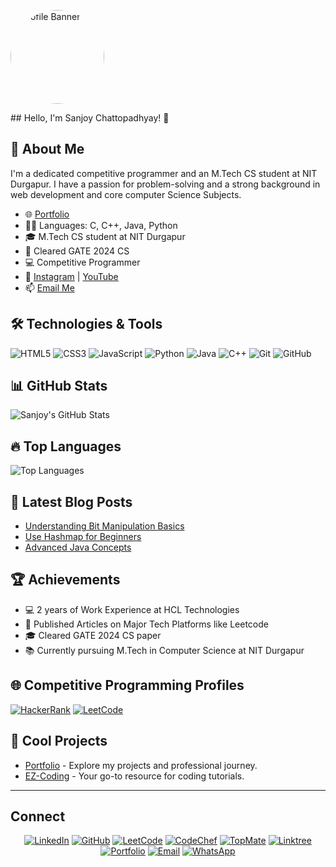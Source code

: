 <!-- Profile Banner -->
<p align="left">
  <img src="https://sanjoy-chattopadhay.github.io/EZ-Coding/dp2.png" alt="Profile Banner" width="150" height="150" style="border-radius: 50%;">
</p>
## Hello, I'm Sanjoy Chattopadhyay! 👋

## 🌟 About Me
I'm a dedicated competitive programmer and an M.Tech CS student at NIT Durgapur. I have a passion for problem-solving and a strong background in web development and core computer Science Subjects.

- 🌐 [Portfolio](https://sanjoy-chattopadhay.github.io/portfolio/)
- 👨‍🏫 Languages: C, C++, Java, Python
- 🎓 M.Tech CS student at NIT Durgapur
- 🎯 Cleared GATE 2024 CS 
- 💻 Competitive Programmer
- 🎥 [Instagram](https://www.instagram.com/sanjoy_chattopadhyay_/) | [YouTube](https://youtube.com)
- 📫 [Email Me](mailto:chatterjeesanjoy347@gmail.com)

## 🛠️ Technologies & Tools
![HTML5](https://img.shields.io/badge/-HTML5-E34F26?style=flat-square&logo=html5&logoColor=white)
![CSS3](https://img.shields.io/badge/-CSS3-1572B6?style=flat-square&logo=css3)
![JavaScript](https://img.shields.io/badge/-JavaScript-F7DF1E?style=flat-square&logo=javascript&logoColor=black)
![Python](https://img.shields.io/badge/-Python-3776AB?style=flat-square&logo=python&logoColor=white)
![Java](https://img.shields.io/badge/-Java-007396?style=flat-square&logo=java&logoColor=white)
![C++](https://img.shields.io/badge/-C++-00599C?style=flat-square&logo=cplusplus&logoColor=white)
![Git](https://img.shields.io/badge/-Git-F05032?style=flat-square&logo=git&logoColor=white)
![GitHub](https://img.shields.io/badge/-GitHub-181717?style=flat-square&logo=github)

## 📊 GitHub Stats
![Sanjoy's GitHub Stats](https://github-readme-stats.vercel.app/api?username=Sanjoy-Chattopadhay&show_icons=true&theme=radical)

## 🔥 Top Languages
![Top Languages](https://github-readme-stats.vercel.app/api/top-langs/?username=Sanjoy-Chattopadhay&layout=compact&theme=radical)

## 📘 Latest Blog Posts
<!-- BLOG-POST-LIST:START -->
- [Understanding Bit Manipulation Basics](https://sanjoy-chattopadhay.github.io/EZ-Coding/post1.html)
- [Use Hashmap for Beginners](https://sanjoy-chattopadhay.github.io/EZ-Coding/post6.html)
- [Advanced Java Concepts](https://sanjoy-chattopadhay.github.io/EZ-Coding/post3.html)
<!-- BLOG-POST-LIST:END -->

## 🏆 Achievements
- 💻 2 years of Work Experience at HCL Technologies
- 📜 Published Articles on Major Tech Platforms like Leetcode
- 🎓 Cleared GATE 2024 CS paper
- 📚 Currently pursuing M.Tech in Computer Science at NIT Durgapur

## 🌐 Competitive Programming Profiles
[![HackerRank](https://img.shields.io/badge/-HackerRank-2EC866?style=flat-square&logo=hackerrank&logoColor=white)](https://www.hackerrank.com/profile/sanjoy_chatterj1)
[![LeetCode](https://img.shields.io/badge/-LeetCode-FFA116?style=flat-square&logo=leetcode&logoColor=white)](https://leetcode.com/u/I_am_Sanjoy/)


## 🎨 Cool Projects
- [Portfolio](https://sanjoy-chattopadhay.github.io/portfolio/) - Explore my projects and professional journey.
- [EZ-Coding](https://sanjoy-chattopadhay.github.io/EZ-Coding/) - Your go-to resource for coding tutorials.

---
## Connect

<div align="center">

[![LinkedIn](https://img.shields.io/badge/-LinkedIn-0077B5?style=for-the-badge&logo=linkedin&logoColor=white)](https://www.linkedin.com/in/sanjoy-chattopadhyay-390b3a1a6/)
[![GitHub](https://img.shields.io/badge/-GitHub-181717?style=for-the-badge&logo=github&logoColor=white)](https://github.com/sanjoy-chattopadhay)
[![LeetCode](https://img.shields.io/badge/-LeetCode-FFA116?style=for-the-badge&logo=leetcode&logoColor=white)](https://leetcode.com/u/I_am_Sanjoy/)
[![CodeChef](https://img.shields.io/badge/-CodeChef-5B4638?style=for-the-badge&logo=codechef&logoColor=white)](https://www.codechef.com/users/i_am_sanjoy)
[![TopMate](https://img.shields.io/badge/-TopMate-1A237E?style=for-the-badge&logoColor=white)](https://topmate.io/sanjoy_chattopadhyay/)
[![Linktree](https://img.shields.io/badge/-Linktree-39E09B?style=for-the-badge&logo=linktree&logoColor=white)](https://linktr.ee/Sanjoy_Chattopadhyay)
[![Portfolio](https://img.shields.io/badge/-Portfolio-000000?style=for-the-badge&logo=portfolio&logoColor=white)](https://sanjoy-chattopadhay.github.io/portfolio/)
[![Email](https://img.shields.io/badge/-Email-D14836?style=for-the-badge&logo=gmail&logoColor=white)](mailto:chatterjeesanjoy347@gmail.com)
[![WhatsApp](https://img.shields.io/badge/-WhatsApp-25D366?style=for-the-badge&logo=whatsapp&logoColor=white)](https://wa.me/7699111052)

</div>

